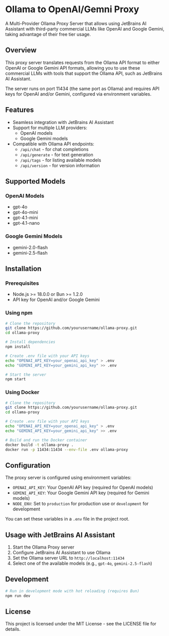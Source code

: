 # Ollama to OpenAI/Gemni Proxy

A Multi-Provider Ollama Proxy Server that allows using JetBrains AI Assistant with third-party commercial LLMs like
OpenAI and Google Gemini, taking advantage of their free tier usage.

## Overview

This proxy server translates requests from the Ollama API format to either OpenAI or Google Gemini API formats, allowing
you to use these commercial LLMs with tools that support the Ollama API, such as JetBrains AI Assistant.

The server runs on port 11434 (the same port as Ollama) and requires API keys for OpenAI and/or Gemini, configured via
environment variables.

## Features

- Seamless integration with JetBrains AI Assistant
- Support for multiple LLM providers:
    - OpenAI models
    - Google Gemini models
- Compatible with Ollama API endpoints:
    - `/api/chat` - for chat completions
    - `/api/generate` - for text generation
    - `/api/tags` - for listing available models
    - `/api/version` - for version information

## Supported Models

### OpenAI Models

- gpt-4o
- gpt-4o-mini
- gpt-4.1-mini
- gpt-4.1-nano

### Google Gemini Models

- gemini-2.0-flash
- gemini-2.5-flash

## Installation

### Prerequisites

- Node.js >= 18.0.0 or Bun >= 1.2.0
- API key for OpenAI and/or Google Gemini

### Using npm

```bash
# Clone the repository
git clone https://github.com/yourusername/ollama-proxy.git
cd ollama-proxy

# Install dependencies
npm install

# Create .env file with your API keys
echo "OPENAI_API_KEY=your_openai_api_key" > .env
echo "GEMINI_API_KEY=your_gemini_api_key" >> .env

# Start the server
npm start
```

### Using Docker

```bash
# Clone the repository
git clone https://github.com/yourusername/ollama-proxy.git
cd ollama-proxy

# Create .env file with your API keys
echo "OPENAI_API_KEY=your_openai_api_key" > .env
echo "GEMINI_API_KEY=your_gemini_api_key" >> .env

# Build and run the Docker container
docker build -t ollama-proxy .
docker run -p 11434:11434 --env-file .env ollama-proxy
```

## Configuration

The proxy server is configured using environment variables:

- `OPENAI_API_KEY`: Your OpenAI API key (required for OpenAI models)
- `GEMINI_API_KEY`: Your Google Gemini API key (required for Gemini models)
- `NODE_ENV`: Set to `production` for production use or `development` for development

You can set these variables in a `.env` file in the project root.

## Usage with JetBrains AI Assistant

1. Start the Ollama Proxy server
2. Configure JetBrains AI Assistant to use Ollama
3. Set the Ollama server URL to `http://localhost:11434`
4. Select one of the available models (e.g., `gpt-4o`, `gemini-2.5-flash`)

## Development

```bash
# Run in development mode with hot reloading (requires Bun)
npm run dev
```

## License

This project is licensed under the MIT License - see the LICENSE file for details.